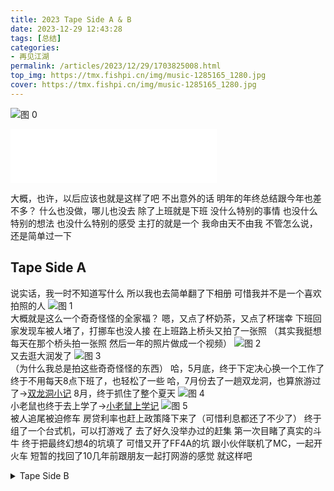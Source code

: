 ```yaml
---
title: 2023 Tape Side A & B
date: 2023-12-29 12:43:28
tags: [总结]
categories: 
- 再见江湖
permalink: /articles/2023/12/29/1703825008.html
top_img: https://tmx.fishpi.cn/img/music-1285165_1280.jpg
cover: https://tmx.fishpi.cn/img/music-1285165_1280.jpg
---
```

![图 0](https://tmx.fishpi.cn/img/music-1285165_1280.jpg)  

<iframe frameborder="no" border="0" marginwidth="0" marginheight="0" width=330 height=86 src="//music.163.com/outchain/player?type=2&id=1924062187&auto=0&height=66"></iframe>

大概，也许，以后应该也就是这样了吧
不出意外的话
明年的年终总结跟今年也差不多？
什么也没做，哪儿也没去
除了上班就是下班
没什么特别的事情
也没什么特别的想法
也没什么特别的感受
主打的就是一个
我命由天不由我
不管怎么说，还是简单过一下

## Tape Side A
说实话，我一时不知道写什么
所以我也去简单翻了下相册
可惜我并不是一个喜欢拍照的人
![图 1](https://tmx.fishpi.cn/img/pic_1703825841181.png)  
大概就是这么一个奇奇怪怪的全家福？
嗯，又点了杯奶茶，又点了杯瑞幸
下班回家发现车被人堵了，打挪车也没人接
在上班路上桥头又拍了一张照
（其实我挺想每天在那个桥头拍一张照
然后一年的照片做成一个视频）
![图 2](https://tmx.fishpi.cn/img/pic_1703826041086.png)  
又去逛大润发了
![图 3](https://tmx.fishpi.cn/img/pic_1703826085031.png)  
（为什么我总是拍这些奇奇怪怪的东西）
哈，5月底，终于下定决心换一个工作了
终于不用每天8点下班了，也轻松了一些
哈，7月份去了一趟双龙洞，也算旅游过了->[双龙洞小记](https://www.sszsj.cc/articles/2023/07/17/1689558830000.html)
8月，终于抓住了整个夏天
![图 4](https://tmx.fishpi.cn/img/pic_1703826373590.png)  
小老鼠也终于去上学了->[小老鼠上学记](https://www.sszsj.cc/articles/2023/09/25/1695622847.html)
![图 5](https://tmx.fishpi.cn/img/pic_1703826883059.png)  
被人追尾被迫修车
房贷利率也赶上政策降下来了（可惜利息都还了不少了）
终于组了一个台式机，可以打游戏了
去了好久没举办过的赶集
第一次目睹了真实的斗牛
终于把最终幻想4的坑填了
可惜又开了FF4A的坑
跟小伙伴联机了MC，一起开火车
短暂的找回了10几年前跟朋友一起打网游的感觉
就这样吧

<details>
<summary>Tape Side B</summary>
浑浑噩噩，一年就过去了<br/>
睁眼，闭眼，一天就过去了<br/>
每天都感觉有很多事要做<br/>
却什么也没做<br/>
都不知道要做什么<br/>
极其容易发怒的特性依旧没有改掉<br/>
关键我发火了一时半会就好不了<br/>
不过我大概是已经弃疗了<br/>
反正已经是这样了<br/>
本来从不发愁的我<br/>
也开始愁这愁那<br/>
大部分时间情绪都很糟糕<br/>
换工作前24小时待命（不过后续我都不来管了）<br/>
领导晚上看我在外面电脑前就不爽<br/>
唉~<br/>
我想有点时间做点自己的东西也不行<br/>
弃疗了，谁让我是一个轻易放弃的人呢<br/>
现在反而在公司情绪能好一点<br/>
大概不用愁那么多的事情了吧<br/>
大概一辈子就这样了<br/>
谁让我早就认命了呢<br/>
轻松愉快不属于我<br/>
总要有人下地狱的<br/>
</details>